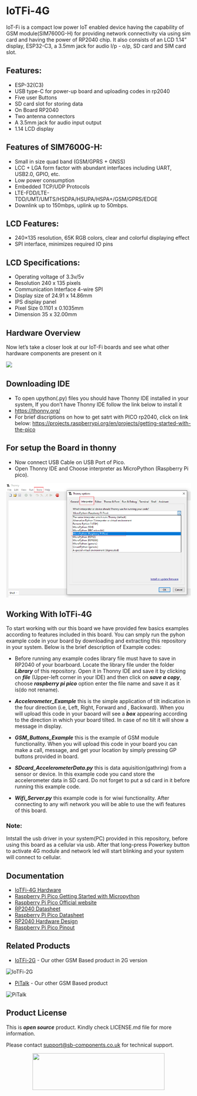 # IoTFi-4G

IoT-Fi is a compact low power IoT enabled device having the capability of GSM module(SIM7600G-H) for providing network connectivity via using sim card and having the power of RP2040 chip. It also consists of an LCD 1.14” display, ESP32-C3, a 3.5mm jack for audio I/p - o/p, SD card and SIM card slot.

## Features:
* ESP-32(C3)
* USB type-C for power-up board and uploading codes in rp2040
* Five user Buttons
* SD card slot for storing data
* On Board RP2040
* Two antenna connectors
* A 3.5mm jack for audio input output
* 1.14 LCD display

## Features of SIM7600G-H:

* Small in size quad band (GSM/GPRS + GNSS)
* LCC + LGA form factor with abundant interfaces including UART, USB2.0, GPIO, etc.
* Low power consumption
* Embedded TCP/UDP Protocols
* LTE-FDD/LTE-TDD/UMT/UMTS/HSDPA/HSUPA/HSPA+/GSM/GPRS/EDGE
* Downlink up to 150mbps,  uplink up to 50mbps.

## LCD Features:
* 240×135 resolution, 65K RGB colors, clear and colorful displaying effect
* SPI interface, minimizes required IO pins
 
## LCD Specifications:
* Operating voltage of 3.3v/5v
* Resolution 240 x 135 pixels
* Communication Interface 4-wire SPI
* Display size of 24.91 x 14.86mm
* IPS display panel
* Pixel Size 0.1101 x 0.1035mm
* Dimension 35 x 32.00mm
 
 
 
## Hardware Overview
 Now let’s take a closer look at our IoT-Fi boards and see what other hardware components are present on it
  
 <img src ="https://github.com/sbcshop/IoTFi/blob/main/images/IotFi%204G'.png" />
 
## Downloading IDE
* To open upython(.py) files you should have Thonny IDE installed in your system, If you don’t have Thonny IDE follow the link below to install it
*  https://thonny.org/
* For brief discriptions on how to get satrt with PICO rp2040, click on link below:
https://projects.raspberrypi.org/en/projects/getting-started-with-the-pico

## For setup the Board in thonny </b>
* Now connect USB Cable on USB Port of Pico.
* Open Thonny IDE and Choose interpreter as MicroPython (Raspberry Pi pico).

<img src="https://github.com/sbcshop/Raspberry-Pi-Pico-RFID-Expansion/blob/main/images/thonny-interpreter.PNG" />

## Working With IoTFi-4G

To start working with our this board we have provided few basics examples according to features included in this board. You can smply run the pyhon example code in your board by downloading and extracting this repository in your system. Below is the brief description of Example codes:

* Before running any example codes library file must have to save in RP2040 of your boarboard. Locate the library file under the folder ***Library*** of this repository. Open it in Thonny IDE and save it by clicking on ***file*** (Upper-left corner in your IDE) and then click on ***save a copy***, choose ***raspberry pi pico*** option enter the file name and save it as it is(do not rename).

* ***Accelerometer_Example*** this is the simple application of tilt indication in the four direction (i.e, Left, Right, Forward and , Backward). When you will upload this code in your baoard will see a ***box*** appearing according to the direction in which your board tilted. In case of no tilt it will show a message in display.

* ***GSM_Buttons_Example*** this is the example of GSM module functionality. When you will upload this code in your board you can make a call, message, and get your location by simply pressing GP buttons provided in board.

* ***SDcard_AccelerometerData.py*** this is data aquisition(gathring) from a sensor or device. In this example code you cand store the accelerometer data in SD card. Do not forget to put a sd card in it before running this example code.

* ***Wifi_Server.py*** this example code is for wiwi functionality. After connecting to any wifi network you will be able to use the wifi features of this board. 

### Note: 
Intstall the usb driver in your system(PC) provided in this repository, before using this board as a cellular via usb. After that long-press Powerkey button to activate 4G module and network led will start blinking and your system will connect to cellular.

## Documentation

* [IoTFi-4G Hardware](https://github.com/sbcshop/IoTFi-4G-Hardware)
* [Raspberry Pi Pico Getting Started with Micropython](https://www.raspberrypi.com/documentation/microcontrollers/micropython.html)
* [Raspberry Pi Pico Official website](https://www.raspberrypi.com/documentation/microcontrollers/)
* [RP2040 Datasheet](https://www.raspberrypi.com/documentation/microcontrollers/rp2040.html)
* [Raspberry Pi Pico Datasheet](https://www.raspberrypi.com/documentation/microcontrollers/raspberry-pi-pico.html)
* [RP2040 Hardware Design](https://www.raspberrypi.com/documentation/microcontrollers/raspberry-pi-pico.html)
* [Raspberry Pi Pico Pinout](https://www.raspberrypi.com/documentation/microcontrollers/raspberry-pi-pico.html)

## Related Products

* [IoTFi-2G](https://shop.sb-components.co.uk/products/iotfi-2g-4g-iot-board-based-on-rp2040?variant=40430002307155) - Our other GSM Based product in 2G version

 ![IoTFi-2G](https://cdn.shopify.com/s/files/1/1217/2104/products/03_3.png?v=1669123121&width=400)

* [PiTalk](https://shop.sb-components.co.uk/products/pitalk-modular-smartphone-for-raspberry-pi?variant=12516562436179) - Our other GSM Based product

 ![PiTalk](https://cdn.shopify.com/s/files/1/1217/2104/products/PiTalk_-_Modular_SmartPhone_for_Raspberry_Pi_5.png?v=1528805795&width=400)

## Product License

This is ***open source*** product. Kindly check LICENSE.md file for more information.

Please contact support@sb-components.co.uk for technical support.
<p align="center">
  <img width="360" height="100" src="https://cdn.shopify.com/s/files/1/1217/2104/files/Logo_sb_component_3.png?v=1666086771&width=350">
</p>
